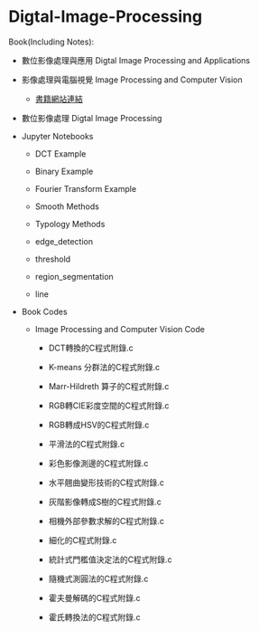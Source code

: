 # Digtal-Image-Processing

Book(Including Notes): 

- 數位影像處理與應用 Digtal Image Processing and Applications

- 影像處理與電腦視覺 Image Processing and Computer Vision

  - [書籍網站連結](https://faculty.csie.ntust.edu.tw/~klchung/Prof_book_IPCV.htm)

- 數位影像處理 Digtal Image Processing 

- Jupyter Notebooks

  - DCT Example

  - Binary Example

  - Fourier Transform Example 

  - Smooth Methods

  - Typology Methods 
  
  - edge_detection

  - threshold

  - region_segmentation

  - line 

- Book Codes

  - Image Processing and Computer Vision Code

    - DCT轉換的C程式附錄.c

    - K-means 分群法的C程式附錄.c

    - Marr-Hildreth 算子的C程式附錄.c

    - RGB轉CIE彩度空間的C程式附錄.c

    - RGB轉成HSV的C程式附錄.c

    - 平滑法的C程式附錄.c

    - 彩色影像測邊的C程式附錄.c

    - 水平翹曲變形技術的C程式附錄.c

    - 灰階影像轉成S樹的C程式附錄.c

    - 相機外部參數求解的C程式附錄.c

    - 細化的C程式附錄.c

    - 統計式門檻值決定法的C程式附錄.c

    - 隨機式測圓法的C程式附錄.c

    - 霍夫曼解碼的C程式附錄.c

    - 霍氏轉換法的C程式附錄.c
